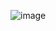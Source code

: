

![image](https://github.com/liubovkyry/DAX/assets/118057504/7596fcc5-9aeb-4120-91a3-a885b52df19f)

